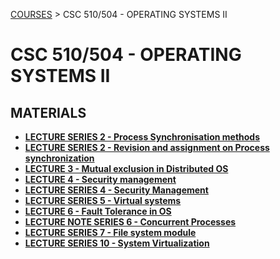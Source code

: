 [COURSES](../../README.md) > CSC 510/504 - OPERATING SYSTEMS II

# CSC 510/504 - OPERATING SYSTEMS II

## MATERIALS

- **[LECTURE SERIES 2 - Process Synchronisation methods](<Materials/CSC 504 - LECTURE SERIES 2- Process Synchronisation methods 2-2-19.pptx>)**
- **[LECTURE SERIES 2 - Revision and assignment on Process synchronization](<Materials/CSC 504 - LECTURE SERIES 2- Revision and assignment on Process synchronization.pptx>)**
- **[LECTURE 3 - Mutual exclusion in Distributed OS](<Materials/CSC 504- Lecture 3-Mutual exclusion in Distributed OS feb 25-2-2019.pptx>)**
- **[LECTURE 4 - Security management](<Materials/CSC 504- Lecture 4-Security management.pptx>)**
- **[LECTURE SERIES 4 - Security Management](<Materials/CSC 504  Lecture series 4- Security Management.pptx>)**
- **[LECTURE SERIES 5 - Virtual systems](<Materials/CSC 504- Lecrure Series 5 - Virtual systems.pptx>)**
- **[LECTURE 6 - Fault Tolerance in OS](<Materials/csc 504- Lecture 6- Fault Tolerance in OS.pptx>)**
- **[LECTURE NOTE SERIES 6 - Concurrent Processes](<Materials/CSC 504- LECTURE NOTE SERIES 6-Concurrent Processes.pptx>)**
- **[LECTURE SERIES 7 - File system module](<Materials/CSC 504 - Lecture series 7- File system module.pptx>)**
- **[LECTURE SERIES 10 - System Virtualization](<Materials/CSC 504- LECTURE SERIES 10 - System Virtualization.pptx>)**

